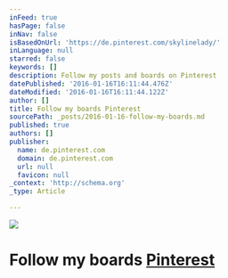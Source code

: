 ```yaml
---
inFeed: true
hasPage: false
inNav: false
isBasedOnUrl: 'https://de.pinterest.com/skylinelady/'
inLanguage: null
starred: false
keywords: []
description: Follow my posts and boards on Pinterest
datePublished: '2016-01-16T16:11:44.476Z'
dateModified: '2016-01-16T16:11:44.122Z'
author: []
title: Follow my boards Pinterest
sourcePath: _posts/2016-01-16-follow-my-boards.md
published: true
authors: []
publisher:
  name: de.pinterest.com
  domain: de.pinterest.com
  url: null
  favicon: null
_context: 'http://schema.org'
_type: Article

---
```

![](https://s3-us-west-2.amazonaws.com/the-grid-img/p/542a381aa2cef89928b00e57a7d6f4a8067127e3.gif)

# Follow my boards [Pinterest][0]

[0]: https://www.pinterest.com/skylinelady/